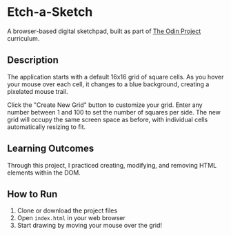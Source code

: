 # Etch-a-Sketch

A browser-based digital sketchpad, built as part of [The Odin Project](https://www.theodinproject.com/) curriculum.

## Description

The application starts with a default 16x16 grid of square cells. As you hover your mouse over each cell, it changes to a blue background, creating a pixelated mouse trail. 

Click the "Create New Grid" button to customize your grid. Enter any number between 1 and 100 to set the number of squares per side. The new grid will occupy the same screen space as before, with individual cells automatically resizing to fit.


## Learning Outcomes

Through this project, I practiced creating, modifying, and removing HTML elements within the DOM. 

## How to Run

1. Clone or download the project files
2. Open `index.html` in your web browser
3. Start drawing by moving your mouse over the grid!